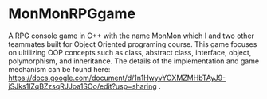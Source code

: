 # MonMonRPGgame
A RPG console game in C++  with the name MonMon which I and two other teammates built for Object Oriented programing course. This game focuses on ultilizing OOP concepts such as class, abstract class,  interface, object, polymorphism, and inheritance. The details of the implementation and game mechanism can be found here:  https://docs.google.com/document/d/1n1HwyvYOXMZMHbTAyJ9-jSJks1lZqBZzsqRJJoa1SOo/edit?usp=sharing .
